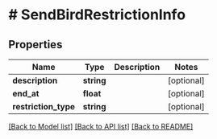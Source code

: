# # SendBirdRestrictionInfo

## Properties

Name | Type | Description | Notes
------------ | ------------- | ------------- | -------------
**description** | **string** |  | [optional]
**end_at** | **float** |  | [optional]
**restriction_type** | **string** |  | [optional]

[[Back to Model list]](../../README.md#models) [[Back to API list]](../../README.md#endpoints) [[Back to README]](../../README.md)
